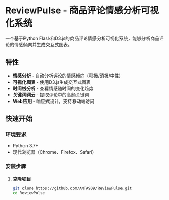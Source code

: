 # ReviewPulse - 商品评论情感分析可视化系统

一个基于Python Flask和D3.js的商品评论情感分析可视化系统，能够分析商品评论的情感倾向并生成交互式图表。

## 特性

-  **情感分析** - 自动分析评论的情感倾向（积极/消极/中性）
-  **可视化图表** - 使用D3.js生成交互式图表
-  **时间线分析** - 查看情感随时间的变化趋势
-  **关键词词云** - 提取评论中的高频关键词
-  **Web应用** - 响应式设计，支持移动端访问

## 快速开始

### 环境要求

- Python 3.7+
- 现代浏览器（Chrome、Firefox、Safari）

### 安装步骤

1. **克隆项目**
   ```bash
   git clone https://github.com/ANTA909/ReviewPulse.git
   cd ReviewPulse
